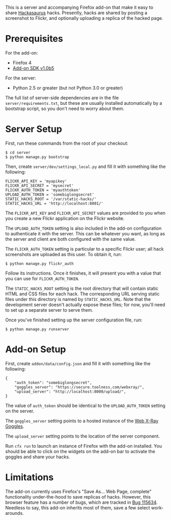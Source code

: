 This is a server and accompanying Firefox add-on that make it easy to share
[Hackasaurus][] hacks. Presently, hacks are shared by posting a screenshot to
Flickr, and optionally uploading a replica of the hacked page.

# Prerequisites

For the add-on:

* Firefox 4
* [Add-on SDK v1.0b5][addon-sdk]

For the server:

* Python 2.5 or greater (but not Python 3.0 or greater)

The full list of server-side dependencies are in the file
`server/requirements.txt`, but these are usually installed automatically by a
bootstrap script, so you don't need to worry about them.

# Server Setup

First, run these commands from the root of your checkout:

    $ cd server
    $ python manage.py bootstrap

Then, create `server/dev/settings_local.py` and fill it with something like
the following:

    FLICKR_API_KEY = 'myapikey'
    FLICKR_API_SECRET = 'mysecret'
    FLICKR_AUTH_TOKEN = 'myauthtoken'
    UPLOAD_AUTH_TOKEN = 'somebiglongsecret'
    STATIC_HACKS_ROOT = '/var/static-hacks/'
    STATIC_HACKS_URL = 'http://localhost:8001/'

The `FLICKR_API_KEY` and `FLICKR_API_SECRET` values are provided to you when
you create a new Flickr application on the Flickr website.

The `UPLOAD_AUTH_TOKEN` setting is also included in the add-on configuration
to authenticate it with the server. This can be whatever you want, as long as
the server and client are both configured with the same value.

The `FLICKR_AUTH_TOKEN` setting is particular to a specific Flickr user; all
hack screenshots are uploaded as this user. To obtain it, run:

    $ python manage.py flickr_auth

Follow its instructions. Once it finishes, it will present you with a value
that you can use for `FLICKR_AUTH_TOKEN`.

The `STATIC_HACKS_ROOT` setting is the root directory that will contain static
HTML and CSS files for each hack. The corresponding URL serving static files
under this directory is named by `STATIC_HACKS_URL`. Note that the development
server doesn't actually expose these files; for now, you'll need to set up a
separate server to serve them.

Once you've finished setting up the server configuration file, run:

    $ python manage.py runserver

# Add-on Setup

First, create `addon/data/config.json` and fill it with something like the
following:

    {
        "auth_token": "somebiglongsecret",
        "goggles_server": "https://secure.toolness.com/webxray/",
        "upload_server": "http://localhost:8000/upload/",
    }

The value of `auth_token` should be identical to the `UPLOAD_AUTH_TOKEN`
setting on the server.

The `goggles_server` setting points to a hosted instance of the
[Web X-Ray Goggles][webxray].

The `upload_server` setting points to the location of the server component.

Run `cfx run` to launch an instance of Firefox with the add-on installed. You
should be able to click on the widgets on the add-on bar to activate the
goggles and share your hacks.

# Limitations

The add-on currently uses Firefox's "Save As... Web Page, complete"
functionality under-the-hood to save replicas of hacks. However, this browser
feature has a number of bugs, which are tracked in [Bug 115634][]. Needless to
say, this add-on inherits most of them, save a few select work-arounds.

  [Hackasaurus]: http://hackasaurus.org
  [webxray]: https://github.com/hackasaurus/webxray
  [addon-sdk]: http://blog.mozilla.com/addons/2011/05/05/announcing-add-on-sdk-1-0b5/
  [Bug 115634]: https://bugzilla.mozilla.org/show_bug.cgi?id=115634
